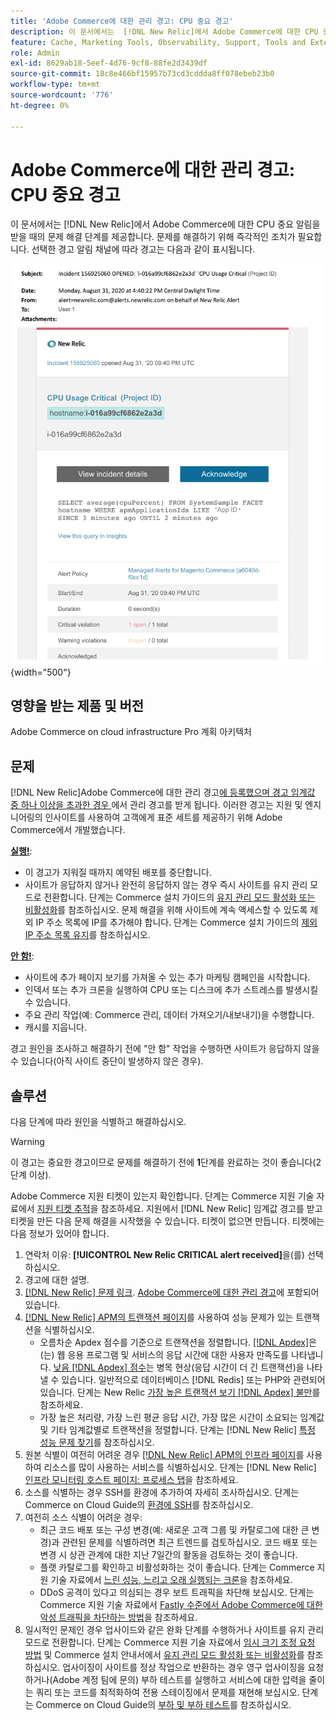 ```yaml
---
title: 'Adobe Commerce에 대한 관리 경고: CPU 중요 경고'
description: 이 문서에서는  [!DNL New Relic]에서 Adobe Commerce에 대한 CPU 중요 알림을 받을 때의 문제 해결 단계를 제공합니다. 문제를 해결하기 위해 즉각적인 조치가 필요합니다.
feature: Cache, Marketing Tools, Observability, Support, Tools and External Services
role: Admin
exl-id: 8629ab18-5eef-4d76-9cf8-88fe2d3439df
source-git-commit: 18c8e466bf15957b73cd3cddda8ff078ebeb23b0
workflow-type: tm+mt
source-wordcount: '776'
ht-degree: 0%

---
```


# Adobe Commerce에 대한 관리 경고: CPU 중요 경고

이 문서에서는 [!DNL New Relic]에서 Adobe Commerce에 대한 CPU 중요 알림을 받을 때의 문제 해결 단계를 제공합니다. 문제를 해결하기 위해 즉각적인 조치가 필요합니다. 선택한 경고 알림 채널에 따라 경고는 다음과 같이 표시됩니다.

![디스크 중요 경고](../../assets/managed-alerts/cpu-critical-magento-managed.png){width="500"}

## 영향을 받는 제품 및 버전

Adobe Commerce on cloud infrastructure Pro 계획 아키텍처

## 문제

[!DNL New Relic]Adobe Commerce에 대한 관리 경고[에 등록했으며 경고 임계값 중 하나 이상을 초과한 경우 ](managed-alerts-for-magento-commerce.md)에서 관리 경고를 받게 됩니다. 이러한 경고는 지원 및 엔지니어링의 인사이트를 사용하여 고객에게 표준 세트를 제공하기 위해 Adobe Commerce에서 개발했습니다.

<u>**실행!**</u>:

* 이 경고가 지워질 때까지 예약된 배포를 중단합니다.
* 사이트가 응답하지 않거나 완전히 응답하지 않는 경우 즉시 사이트를 유지 관리 모드로 전환합니다. 단계는 Commerce 설치 가이드의 [유지 관리 모드 활성화 또는 비활성화](https://experienceleague.adobe.com/ko/docs/commerce-operations/installation-guide/tutorials/maintenance-mode)를 참조하십시오. 문제 해결을 위해 사이트에 계속 액세스할 수 있도록 제외 IP 주소 목록에 IP를 추가해야 합니다. 단계는 Commerce 설치 가이드의 [제외 IP 주소 목록 유지](https://experienceleague.adobe.com/ko/docs/commerce-operations/installation-guide/tutorials/maintenance-mode#maintain-the-list-of-exempt-ip-addresses)를 참조하십시오.

<u>**안 함!**</u>:

* 사이트에 추가 페이지 보기를 가져올 수 있는 추가 마케팅 캠페인을 시작합니다.
* 인덱서 또는 추가 크론을 실행하여 CPU 또는 디스크에 추가 스트레스를 발생시킬 수 있습니다.
* 주요 관리 작업(예: Commerce 관리, 데이터 가져오기/내보내기)을 수행합니다.
* 캐시를 지웁니다.

경고 원인을 조사하고 해결하기 전에 &quot;안 함&quot; 작업을 수행하면 사이트가 응답하지 않을 수 있습니다(아직 사이트 중단이 발생하지 않은 경우).

## 솔루션

다음 단계에 따라 원인을 식별하고 해결하십시오.

>[!WARNING]
>
>이 경고는 중요한 경고이므로 문제를 해결하기 전에 **1**&#x200B;단계를 완료하는 것이 좋습니다(2단계 이상).

Adobe Commerce 지원 티켓이 있는지 확인합니다. 단계는 Commerce 지원 기술 자료에서 [지원 티켓 추적](https://experienceleague.adobe.com/ko/docs/commerce-knowledge-base/kb/help-center-guide/magento-help-center-user-guide#track-support-case)을 참조하세요. 지원에서 [!DNL New Relic] 임계값 경고를 받고 티켓을 만든 다음 문제 해결을 시작했을 수 있습니다. 티켓이 없으면 만듭니다. 티켓에는 다음 정보가 있어야 합니다.

1. 연락처 이유: **[!UICONTROL New Relic CRITICAL alert received]**&#x200B;을(를) 선택하십시오.
1. 경고에 대한 설명.
1. [[!DNL New Relic] 문제 링크](https://docs.newrelic.com/docs/alerts-applied-intelligence/new-relic-alerts/alert-incidents/view-violation-event-details-incidents). [Adobe Commerce에 대한 관리 경고](managed-alerts-for-magento-commerce.md)에 포함되어 있습니다.
1. [[!DNL New Relic] APM의 트랜잭션 페이지](https://docs.newrelic.com/docs/apm/applications-menu/monitoring/transactions-page-find-specific-performance-problems)를 사용하여 성능 문제가 있는 트랜잭션을 식별하십시오.
   * 오름차순 Apdex 점수를 기준으로 트랜잭션을 정렬합니다. [[!DNL Apdex]](https://docs.newrelic.com/docs/apm/new-relic-apm/apdex/apdex-measure-user-satisfaction)은(는) 웹 응용 프로그램 및 서비스의 응답 시간에 대한 사용자 만족도를 나타냅니다. [낮음 [!DNL Apdex] 점수](managed-alerts-for-magento-commerce-apdex-warning-alert.md)는 병목 현상(응답 시간이 더 긴 트랜잭션)을 나타낼 수 있습니다. 일반적으로 데이터베이스 [!DNL Redis] 또는 PHP와 관련되어 있습니다. 단계는 New Relic [가장 높은 트랜잭션 보기 [!DNL Apdex] 불만](https://docs.newrelic.com/docs/apm/new-relic-apm/apdex/view-your-apdex-score#apdex-dissat)를 참조하세요.
   * 가장 높은 처리량, 가장 느린 평균 응답 시간, 가장 많은 시간이 소요되는 임계값 및 기타 임계값별로 트랜잭션을 정렬합니다. 단계는 [!DNL New Relic] [특정 성능 문제 찾기](https://docs.newrelic.com/docs/apm/applications-menu/monitoring/transactions-page-find-specific-performance-problems)를 참조하십시오.
1. 원본 식별이 여전히 어려운 경우 [[!DNL New Relic] APM의 인프라 페이지](https://docs.newrelic.com/docs/infrastructure/infrastructure-ui-pages/infra-hosts-ui-page)를 사용하여 리소스를 많이 사용하는 서비스를 식별하십시오. 단계는 [!DNL New Relic] [인프라 모니터링 호스트 페이지: 프로세스 탭](https://docs.newrelic.com/docs/infrastructure/infrastructure-ui-pages/infra-hosts-ui-page/#processes)을 참조하세요.
1. 소스를 식별하는 경우 SSH를 환경에 추가하여 자세히 조사하십시오. 단계는 Commerce on Cloud Guide의 [환경에 SSH](https://experienceleague.adobe.com/docs/commerce-cloud-service/user-guide/develop/secure-connections.html?lang=ko)를 참조하십시오.
1. 여전히 소스 식별이 어려운 경우:
   * 최근 코드 배포 또는 구성 변경(예: 새로운 고객 그룹 및 카탈로그에 대한 큰 변경)과 관련된 문제를 식별하려면 최근 트렌드를 검토하십시오. 코드 배포 또는 변경 시 상관 관계에 대한 지난 7일간의 활동을 검토하는 것이 좋습니다.
   * 플랫 카탈로그를 확인하고 비활성화하는 것이 좋습니다. 단계는 Commerce 지원 기술 자료에서 [느린 성능, 느리고 오래 실행되는 크론](https://experienceleague.adobe.com/ko/docs/commerce-knowledge-base/kb/troubleshooting/miscellaneous/slow-performance-slow-and-long-running-crons)을 참조하세요.
   * DDoS 공격이 있다고 의심되는 경우 보트 트래픽을 차단해 보십시오. 단계는 Commerce 지원 기술 자료에서 [Fastly 수준에서 Adobe Commerce에 대한 악성 트래픽을 차단하는 방법](https://experienceleague.adobe.com/ko/docs/commerce-knowledge-base/kb/how-to/block-malicious-traffic-for-magento-commerce-on-fastly-level)을 참조하세요.
1. 일시적인 문제인 경우 업사이드와 같은 완화 단계를 수행하거나 사이트를 유지 관리 모드로 전환합니다. 단계는 Commerce 지원 기술 자료에서 [임시 크기 조정 요청 방법](https://experienceleague.adobe.com/ko/docs/commerce-knowledge-base/kb/how-to/how-to-request-temporary-magento-upsize) 및 Commerce 설치 안내서에서 [유지 관리 모드 활성화 또는 비활성화](https://experienceleague.adobe.com/ko/docs/commerce-operations/installation-guide/tutorials/maintenance-mode)를 참조하십시오. 업사이징이 사이트를 정상 작업으로 반환하는 경우 영구 업사이징을 요청하거나(Adobe 계정 팀에 문의) 부하 테스트를 실행하고 서비스에 대한 압력을 줄이는 쿼리 또는 코드를 최적화하여 전용 스테이징에서 문제를 재현해 보십시오. 단계는 Commerce on Cloud Guide의 [부하 및 부하 테스트](https://experienceleague.adobe.com/ko/docs/commerce-cloud-service/user-guide/develop/test/staging-and-production#load-and-stress-testing)를 참조하십시오.
